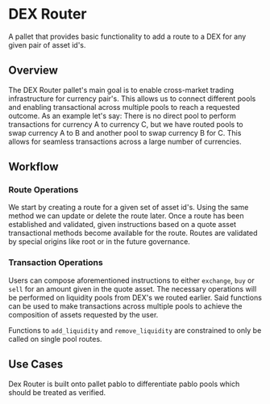 # DEX Router

A pallet that provides basic functionality to add a route to a DEX for any given pair of asset id's.

## Overview

The DEX Router pallet's main goal is to enable cross-market trading infrastructure for currency pair's.
This allows us to connect different pools and enabling transactional across multiple pools to reach a requested outcome.
As an example let's say: There is no direct pool to perform transactions for currency A to currency C, but we have routed pools to swap currency A to B and another pool to swap currency B for C. 
This allows for seamless transactions across a large number of currencies.

## Workflow

### Route Operations
We start by creating a route for a given set of asset id's. Using the same method we can update or delete the route later. 
Once a route has been established and validated, given instructions based on a quote asset transactional methods become available for the route.
Routes are validated by special origins like root or in the future governance.

### Transaction Operations

Users can compose aforementioned instructions to either `exchange`, `buy` or `sell` for an amount given in the quote asset. 
The necessary operations will be performed on liquidity pools from DEX's we routed earlier.
Said functions can be used to make transactions across multiple pools to achieve the composition of assets requested by the user.

Functions to `add_liquidity` and `remove_liquidity` are constrained to only be called on single pool routes.

## Use Cases
Dex Router is built onto pallet pablo to differentiate pablo pools which should be treated as verified.
